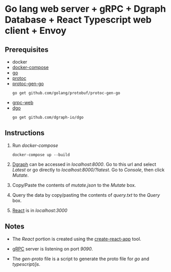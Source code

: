 # Go lang web server + gRPC + Dgraph Database + React Typescript web client + Envoy

## Prerequisites

- docker
- [docker-compose](https://github.com/docker/compose)
- [go](https://github.com/golang/go)
- [protoc](https://github.com/protocolbuffers/protobuf/)
- [protoc-gen-go](https://github.com/golang/protobuf/tree/master/protoc-gen-go)
	```
	go get github.com/golang/protobuf/protoc-gen-go
	```
- [grpc-web](https://github.com/grpc/grpc-web)
- [dgo](https://github.com/dgraph-io/dgo)
	```
	go get github.com/dgraph-io/dgo
	```

## Instructions

1. Run _docker-compose_
	```
	docker-compose up --build
	```

2. [Dgraph](https://github.com/dgraph-io/dgraph) can be accessed in _localhost:8000_. Go to this url and select _Latest_ or go directly to _localhost:8000/?latest_. Go to _Console_, then click _Mutate_.

3. Copy/Paste the contents of _mutate.json_ to the _Mutate_ box.

4. Query the data by copy/pasting the contents of _query.txt_ to the _Query_ box.

4. [React](https://github.com/facebook/react) is in _localhost:3000_

## Notes

- The _React_ portion is created using the [create-react-app](https://github.com/facebook/create-react-app) tool.

- [gRPC](https://github.com/grpc/grpc) server is listening on port _9090_.

- The _gen-proto_ file is a script to generate the proto file for _go_ and _typescript/js_.
